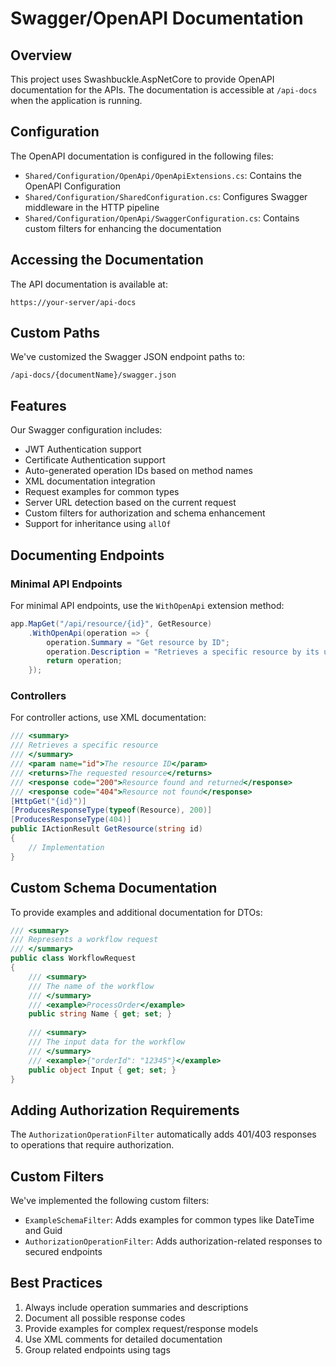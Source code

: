# Swagger/OpenAPI Documentation

## Overview

This project uses Swashbuckle.AspNetCore to provide OpenAPI documentation for the APIs. The documentation is accessible at `/api-docs` when the application is running.

## Configuration

The OpenAPI documentation is configured in the following files:

- `Shared/Configuration/OpenApi/OpenApiExtensions.cs`: Contains the OpenAPI Configuration
- `Shared/Configuration/SharedConfiguration.cs`: Configures Swagger middleware in the HTTP pipeline
- `Shared/Configuration/OpenApi/SwaggerConfiguration.cs`: Contains custom filters for enhancing the documentation

## Accessing the Documentation

The API documentation is available at:

```url
https://your-server/api-docs
```

## Custom Paths

We've customized the Swagger JSON endpoint paths to:

```url
/api-docs/{documentName}/swagger.json
```

## Features

Our Swagger configuration includes:

- JWT Authentication support
- Certificate Authentication support
- Auto-generated operation IDs based on method names
- XML documentation integration
- Request examples for common types
- Server URL detection based on the current request
- Custom filters for authorization and schema enhancement
- Support for inheritance using `allOf`

## Documenting Endpoints

### Minimal API Endpoints

For minimal API endpoints, use the `WithOpenApi` extension method:

```csharp
app.MapGet("/api/resource/{id}", GetResource)
    .WithOpenApi(operation => {
        operation.Summary = "Get resource by ID";
        operation.Description = "Retrieves a specific resource by its unique identifier";
        return operation;
    });
```

### Controllers

For controller actions, use XML documentation:

```csharp
/// <summary>
/// Retrieves a specific resource
/// </summary>
/// <param name="id">The resource ID</param>
/// <returns>The requested resource</returns>
/// <response code="200">Resource found and returned</response>
/// <response code="404">Resource not found</response>
[HttpGet("{id}")]
[ProducesResponseType(typeof(Resource), 200)]
[ProducesResponseType(404)]
public IActionResult GetResource(string id)
{
    // Implementation
}
```

## Custom Schema Documentation

To provide examples and additional documentation for DTOs:

```csharp
/// <summary>
/// Represents a workflow request
/// </summary>
public class WorkflowRequest
{
    /// <summary>
    /// The name of the workflow
    /// </summary>
    /// <example>ProcessOrder</example>
    public string Name { get; set; }
    
    /// <summary>
    /// The input data for the workflow
    /// </summary>
    /// <example>{"orderId": "12345"}</example>
    public object Input { get; set; }
}
```

## Adding Authorization Requirements

The `AuthorizationOperationFilter` automatically adds 401/403 responses to operations that require authorization.

## Custom Filters

We've implemented the following custom filters:

- `ExampleSchemaFilter`: Adds examples for common types like DateTime and Guid
- `AuthorizationOperationFilter`: Adds authorization-related responses to secured endpoints

## Best Practices

1. Always include operation summaries and descriptions
2. Document all possible response codes
3. Provide examples for complex request/response models
4. Use XML comments for detailed documentation
5. Group related endpoints using tags 